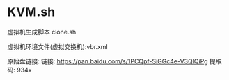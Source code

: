 # KVM.sh

虚拟机生成脚本 clone.sh

虚拟机环境文件(虚拟交换机):vbr.xml

原始盘链接:
链接: https://pan.baidu.com/s/1PCQpf-SiGGc4e-V3QlQiPg 提取码: 934x 
